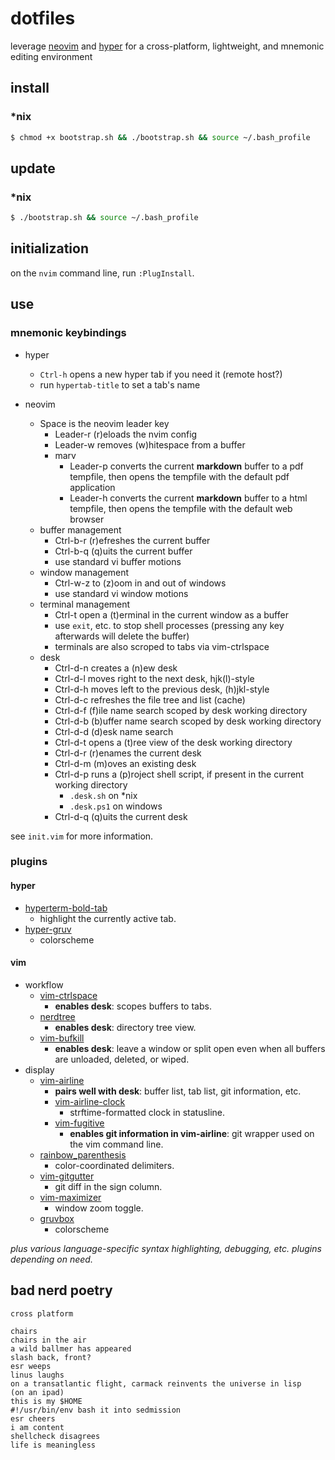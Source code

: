 dotfiles
========

leverage [neovim](https://github.com/neovim/neovim) and [hyper](https://github.com/vercel/hyper) for a cross-platform, lightweight, and mnemonic editing environment

## install

### *nix

```bash
$ chmod +x bootstrap.sh && ./bootstrap.sh && source ~/.bash_profile
```

## update

### *nix

```bash
$ ./bootstrap.sh && source ~/.bash_profile
```

## initialization

on the `nvim` command line, run `:PlugInstall`.

## use

### mnemonic keybindings

* hyper
    * `Ctrl-h` opens a new hyper tab if you need it (remote host?)
    * run `hypertab-title` to set a tab's name

* neovim
    * Space is the neovim leader key
      * Leader-r (r)eloads the nvim config
      * Leader-w removes (w)hitespace from a buffer
      * marv
          * Leader-p converts the current **markdown** buffer to a pdf tempfile, then opens the tempfile with the default pdf application
          * Leader-h converts the current **markdown** buffer to a html tempfile, then opens the tempfile with the default web browser
    * buffer management
        * Ctrl-b-r (r)efreshes the current buffer
        * Ctrl-b-q (q)uits the current buffer
        * use standard vi buffer motions
    * window management
        * Ctrl-w-z to (z)oom in and out of windows
        * use standard vi window motions
    * terminal management
        * Ctrl-t open a (t)erminal in the current window as a buffer
        * use `exit`, etc. to stop shell processes (pressing any key afterwards will delete the buffer)
        * terminals are also scroped to tabs via vim-ctrlspace
    * desk
        * Ctrl-d-n creates a (n)ew desk
        * Ctrl-d-l moves right to the next desk, hjk(l)-style
        * Ctrl-d-h moves left to the previous desk, (h)jkl-style
        * Ctrl-d-c refreshes the file tree and list (cache)
        * Ctrl-d-f (f)ile name search scoped by desk working directory
        * Ctrl-d-b (b)uffer name search scoped by desk working directory
        * Ctrl-d-d (d)esk name search
        * Ctrl-d-t opens a (t)ree view of the desk working directory
        * Ctrl-d-r (r)enames the current desk
        * Ctrl-d-m (m)oves an existing desk
        * Ctrl-d-p runs a (p)roject shell script, if present in the current working directory
            * `.desk.sh` on *nix
            * `.desk.ps1` on windows
        * Ctrl-d-q (q)uits the current desk

see `init.vim` for more information.

### plugins

#### hyper

* [hyperterm-bold-tab](https://github.com/dawsbot/hyperterm-bold-tab)
    * highlight the currently active tab.
* [hyper-gruv](https://github.com/Tallestthomas/hyper-gruv)
    * colorscheme

#### vim

* workflow
  * [vim-ctrlspace](https://github.com/vim-ctrlspace/vim-ctrlspace)
      * **enables desk**: scopes buffers to tabs.
  * [nerdtree](https://github.com/preservim/nerdtree)
      * **enables desk**: directory tree view.
  * [vim-bufkill](https://github.com/qpkorr/vim-bufkill)
      * **enables desk**: leave a window or split open even when all buffers are unloaded, deleted, or wiped.
* display
  * [vim-airline](https://github.com/vim-airline/vim-airline)
      * **pairs well with desk**: buffer list, tab list, git information, etc.
      * [vim-airline-clock](https://github.com/enricobacis/vim-airline-clock)
          * strftime-formatted clock in statusline.
      * [vim-fugitive](https://github.com/tpope/vim-fugitive/blob/master/doc/fugitive.txt)
          * **enables git information in vim-airline**: git wrapper used on the vim command line.
  * [rainbow_parenthesis](https://github.com/junegunn/rainbow_parentheses.vim)
      * color-coordinated delimiters.
  * [vim-gitgutter](https://github.com/airblade/vim-gitgutter)
      * git diff in the sign column.
  * [vim-maximizer](https://github.com/szw/vim-maximizer)
      * window zoom toggle.
  * [gruvbox](https://github.com/morhetz/gruvbox)
      * colorscheme

_plus various language-specific syntax highlighting, debugging, etc. plugins depending on need._

## bad nerd poetry

```
cross platform

chairs
chairs in the air
a wild ballmer has appeared
slash back, front?
esr weeps
linus laughs
on a transatlantic flight, carmack reinvents the universe in lisp
(on an ipad)
this is my $HOME
#!/usr/bin/env bash it into sedmission
esr cheers
i am content
shellcheck disagrees
life is meaningless
```
